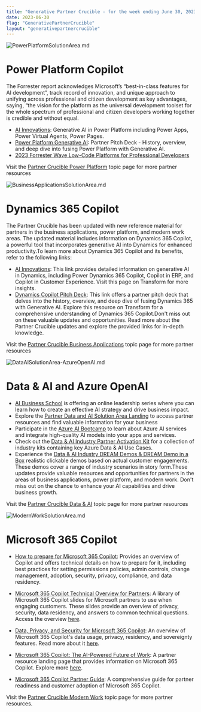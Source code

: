 ```yaml
---
title: "Generative Partner Crucible - for the week ending June 30, 2023"
date: 2023-06-30
flag: "GenerativePartnerCrucible"
layout: "generativepartnercrucible"
---
```


![ PowerPlatformSolutionArea.md ]( /PartnerCrucible/assets/images/2023-06-30-PowerPlatformSolutionArea.md-image.png )

# Power Platform Copilot

The Forrester report acknowledges Microsoft’s “best-in-class features for AI development”, track record of innovation, and unique approach to unifying across professional and citizen development as key advantages, saying, “the vision for the platform as the universal development toolset for the whole spectrum of professional and citizen developers working together is credible and without equal.

- [AI Innovations](https://dynamicspartners.transform.microsoft.com/cloud-conversations?tab=tab-custom3): Generative AI in Power Platform including Power Apps, Power Virtual Agents, Power Pages. 
-  [Power Platform Generative AI](https://dynamicspartners.transform.microsoft.com/download/protected?assetname=protectedassets%252FPower%2520Platform%2520generative%2520pitch%2520deck.pptx&download=1&protected=1&src=https%3A%252F%252Fdynamicspartners.transform.microsoft.com%252Fcloud-conversations): Partner Pitch Deck - History, overview, and deep dive into fusing Power Platform with Generative AI. 
- [2023 Forrester Wave Low-Code Platforms for Professional Developers](https://dynamicspartners.transform.microsoft.com/download/protected?assetname=protectedassets%252FPower%2520Platform%2520generative%2520pitch%2520deck.pptx&download=1&protected=1&src=https%3A%252F%252Fdynamicspartners.transform.microsoft.com%252Fcloud-conversations) 

Visit the [Partner Crucible Power Platform](https://lagimik.github.io/PartnerCrucible/PowerPlatformSolutionArea) topic page for more partner resources

![ BusinessApplicationsSolutionArea.md ]( /PartnerCrucible/assets/images/2023-06-30-BusinessApplicationsSolutionArea.md-image.png )

# Dynamics 365 Copilot

The Partner Crucible has been updated with new reference material for partners in the business applications, power platform, and modern work areas. The updated material includes information on Dynamics 365 Copilot, a powerful tool that incorporates generative AI into Dynamics for enhanced productivity.To learn more about Dynamics 365 Copilot and its benefits, refer to the following links:
- [AI Innovations](https://dynamicspartners.transform.microsoft.com/cloud-conversations?tab=tab-custom3): This link provides detailed information on generative AI in Dynamics, including Power Dynamics 365 Copilot, Copilot in ERP, and Copilot in Customer Experience. Visit this page on Transform for more insights.
- [Dynamics Copilot Pitch Deck](https://dynamicspartners.transform.microsoft.com/download/protected?assetname=protectedassets%252FDynamics%2520365%2520Copilot%2520pitch%2520deck.pptx&download=1&protected=1&src=https%3A%252F%252Fdynamicspartners.transform.microsoft.com%252Fcloud-conversations): This link offers a partner pitch deck that delves into the history, overview, and deep dive of fusing Dynamics 365 with Generative AI. Explore this resource on Transform for a comprehensive understanding of Dynamics 365 Copilot.Don't miss out on these valuable updates and opportunities. Read more about the Partner Crucible updates and explore the provided links for in-depth knowledge.

Visit the [Partner Crucible Business Applications](https://lagimik.github.io/PartnerCrucible/BusinessApplicationsSolutionArea) topic page for more partner resources

![ DataAISolutionArea-AzureOpenAI.md ]( /PartnerCrucible/assets/images/2023-06-30-DataAISolutionArea-AzureOpenAI.md-image.png )

# Data & AI and Azure OpenAI

- [AI Business School](https://www.microsoft.com/en-us/ai/ai-business-school) is offering an online leadership series where you can learn how to create an effective AI strategy and drive business impact.
- Explore the [Partner Data and AI Solution Area Landing](https://partner.microsoft.com/en-us/explore/solution-areas#tab-2) to access partner resources and find valuable information for your business
- Participate in the [Azure AI Bootcamp](https://vshow.on24.com/vshow/Azure_Depth/registration/22504) to learn about Azure AI services and integrate high-quality AI models into your apps and services.
- Check out the [Data & AI Industry Partner Activation Kit](https://partner.microsoft.com/en-us/asset/collection/data-and-ai-industry-partner-activation-kit#/) for a collection of industry kits containing key Azure Data & AI Use Cases.
- Experience the [Data & AI Industry DREAM Demos & DREAM Demo in a Box](https://partner.microsoft.com/en-us/asset/collection/industry-dream-demos-and-dream-demo-in-a-box#/) realistic clickable demos based on actual customer engagements. These demos cover a range of industry scenarios in story form.These updates provide valuable resources and opportunities for partners in the areas of business applications, power platform, and modern work. Don't miss out on the chance to enhance your AI capabilities and drive business growth.

Visit the [Partner Crucible Data & AI](https://lagimik.github.io/PartnerCrucible/DataAISolutionArea) topic page for more partner resources

![ ModernWorkSolutionArea.md ]( /PartnerCrucible/assets/images/2023-06-30-ModernWorkSolutionArea.md-image.png )

# Microsoft 365 Copilot
- [How to prepare for Microsoft 365 Copilot](https://techcommunity.microsoft.com/t5/microsoft-365-copilot/how-to-prepare-for-microsoft-365-copilot/ba-p/3851566): Provides an overview of Copilot and offers technical details on how to prepare for it, including best practices for setting permissions policies, admin controls, change management, adoption, security, privacy, compliance, and data residency. 

- [Microsoft 365 Copilot Technical Overview for Partners](https://transform.microsoft.com/modernwork/download?assetname=assets%252FMicrosoft%2520365%2520Copilot%2520Technical%2520Deck.pptx&download=1): A library of Microsoft 365 Copilot slides for Microsoft partners to use when engaging customers. These slides provide an overview of privacy, security, data residency, and answers to common technical questions. Access the overview [here](https://transform.microsoft.com/modernwork/download?assetname=assets%252FMicrosoft%2520365%2520Copilot%2520Technical%2520Deck.pptx&download=1).
- [Data, Privacy, and Security for Microsoft 365 Copilot](https://learn.microsoft.com/en-ca/DeployOffice/privacy/microsoft-365-copilot): An overview of Microsoft 365 Copilot's data usage, privacy, residency, and sovereignty features. Read more about it [here](https://learn.microsoft.com/en-ca/DeployOffice/privacy/microsoft-365-copilot).
- [Microsoft 365 Copilot: The AI-Powered Future of Work](https://aka.ms/M365CopilotPartner): A partner resource landing page that provides information on Microsoft 365 Copilot. Explore more [here](https://aka.ms/M365CopilotPartner).
- [Microsoft 365 Copilot Partner Guide](https://cloudpartners.transform.microsoft.com/download?assetname=assets%252FMicrosoft365-Copilot-Partner-Guide.pptx&download=1): A comprehensive guide for partner readiness and customer adoption of Microsoft 365 Copilot. 

Visit the [Partner Crucible Modern Work](https://lagimik.github.io/PartnerCrucible/ModernWorkSolutionArea) topic page for more partner resources.



